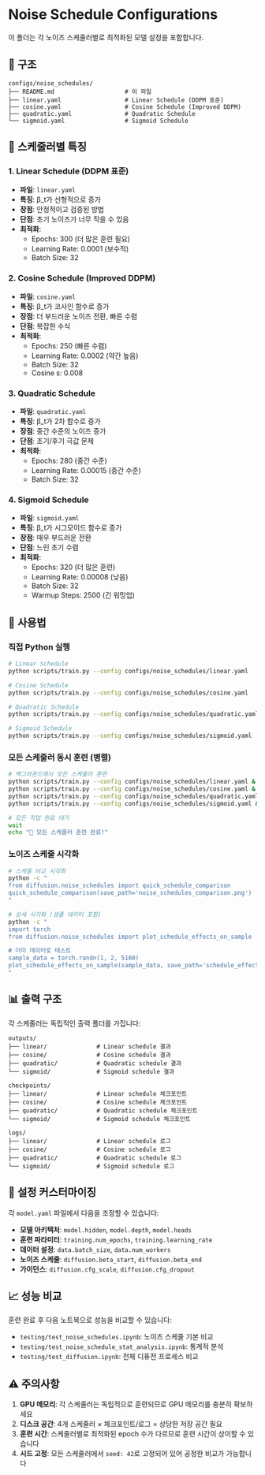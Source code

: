 # Noise Schedule Configurations

이 폴더는 각 노이즈 스케줄러별로 최적화된 모델 설정을 포함합니다.

## 📁 구조

```
configs/noise_schedules/
├── README.md                    # 이 파일
├── linear.yaml                  # Linear Schedule (DDPM 표준)
├── cosine.yaml                  # Cosine Schedule (Improved DDPM)
├── quadratic.yaml               # Quadratic Schedule
└── sigmoid.yaml                 # Sigmoid Schedule
```

## 🎯 스케줄러별 특징

### 1. Linear Schedule (DDPM 표준)
- **파일**: `linear.yaml`
- **특징**: β_t가 선형적으로 증가
- **장점**: 안정적이고 검증된 방법
- **단점**: 초기 노이즈가 너무 작을 수 있음
- **최적화**: 
  - Epochs: 300 (더 많은 훈련 필요)
  - Learning Rate: 0.0001 (보수적)
  - Batch Size: 32

### 2. Cosine Schedule (Improved DDPM)
- **파일**: `cosine.yaml`
- **특징**: β_t가 코사인 함수로 증가
- **장점**: 더 부드러운 노이즈 전환, 빠른 수렴
- **단점**: 복잡한 수식
- **최적화**:
  - Epochs: 250 (빠른 수렴)
  - Learning Rate: 0.0002 (약간 높음)
  - Batch Size: 32
  - Cosine s: 0.008

### 3. Quadratic Schedule
- **파일**: `quadratic.yaml`
- **특징**: β_t가 2차 함수로 증가
- **장점**: 중간 수준의 노이즈 증가
- **단점**: 초기/후기 극값 문제
- **최적화**:
  - Epochs: 280 (중간 수준)
  - Learning Rate: 0.00015 (중간 수준)
  - Batch Size: 32

### 4. Sigmoid Schedule
- **파일**: `sigmoid.yaml`
- **특징**: β_t가 시그모이드 함수로 증가
- **장점**: 매우 부드러운 전환
- **단점**: 느린 초기 수렴
- **최적화**:
  - Epochs: 320 (더 많은 훈련)
  - Learning Rate: 0.00008 (낮음)
  - Batch Size: 32
  - Warmup Steps: 2500 (긴 워밍업)

## 🚀 사용법

### 직접 Python 실행

```bash
# Linear Schedule
python scripts/train.py --config configs/noise_schedules/linear.yaml

# Cosine Schedule
python scripts/train.py --config configs/noise_schedules/cosine.yaml

# Quadratic Schedule
python scripts/train.py --config configs/noise_schedules/quadratic.yaml

# Sigmoid Schedule
python scripts/train.py --config configs/noise_schedules/sigmoid.yaml
```

### 모든 스케줄러 동시 훈련 (병렬)

```bash
# 백그라운드에서 모든 스케줄러 훈련
python scripts/train.py --config configs/noise_schedules/linear.yaml &
python scripts/train.py --config configs/noise_schedules/cosine.yaml &
python scripts/train.py --config configs/noise_schedules/quadratic.yaml &
python scripts/train.py --config configs/noise_schedules/sigmoid.yaml &

# 모든 작업 완료 대기
wait
echo "🎉 모든 스케줄러 훈련 완료!"
```

### 노이즈 스케줄 시각화

```bash
# 스케줄 비교 시각화
python -c "
from diffusion.noise_schedules import quick_schedule_comparison
quick_schedule_comparison(save_path='noise_schedules_comparison.png')
"

# 상세 시각화 (샘플 데이터 포함)
python -c "
import torch
from diffusion.noise_schedules import plot_schedule_effects_on_sample

# 더미 데이터로 테스트
sample_data = torch.randn(1, 2, 5160)
plot_schedule_effects_on_sample(sample_data, save_path='schedule_effects.png')
"
```

## 📊 출력 구조

각 스케줄러는 독립적인 출력 폴더를 가집니다:

```
outputs/
├── linear/              # Linear schedule 결과
├── cosine/              # Cosine schedule 결과  
├── quadratic/           # Quadratic schedule 결과
└── sigmoid/             # Sigmoid schedule 결과

checkpoints/
├── linear/              # Linear schedule 체크포인트
├── cosine/              # Cosine schedule 체크포인트
├── quadratic/           # Quadratic schedule 체크포인트
└── sigmoid/             # Sigmoid schedule 체크포인트

logs/
├── linear/              # Linear schedule 로그
├── cosine/              # Cosine schedule 로그
├── quadratic/           # Quadratic schedule 로그
└── sigmoid/             # Sigmoid schedule 로그
```

## 🔧 설정 커스터마이징

각 `model.yaml` 파일에서 다음을 조정할 수 있습니다:

- **모델 아키텍처**: `model.hidden`, `model.depth`, `model.heads`
- **훈련 파라미터**: `training.num_epochs`, `training.learning_rate`
- **데이터 설정**: `data.batch_size`, `data.num_workers`
- **노이즈 스케줄**: `diffusion.beta_start`, `diffusion.beta_end`
- **가이던스**: `diffusion.cfg_scale`, `diffusion.cfg_dropout`

## 📈 성능 비교

훈련 완료 후 다음 노트북으로 성능을 비교할 수 있습니다:

- `testing/test_noise_schedules.ipynb`: 노이즈 스케줄 기본 비교
- `testing/test_noise_schedule_stat_analysis.ipynb`: 통계적 분석
- `testing/test_diffusion.ipynb`: 전체 디퓨전 프로세스 비교

## ⚠️ 주의사항

1. **GPU 메모리**: 각 스케줄러는 독립적으로 훈련되므로 GPU 메모리를 충분히 확보하세요
2. **디스크 공간**: 4개 스케줄러 × 체크포인트/로그 = 상당한 저장 공간 필요
3. **훈련 시간**: 스케줄러별로 최적화된 epoch 수가 다르므로 훈련 시간이 상이할 수 있습니다
4. **시드 고정**: 모든 스케줄러에서 `seed: 42`로 고정되어 있어 공정한 비교가 가능합니다
